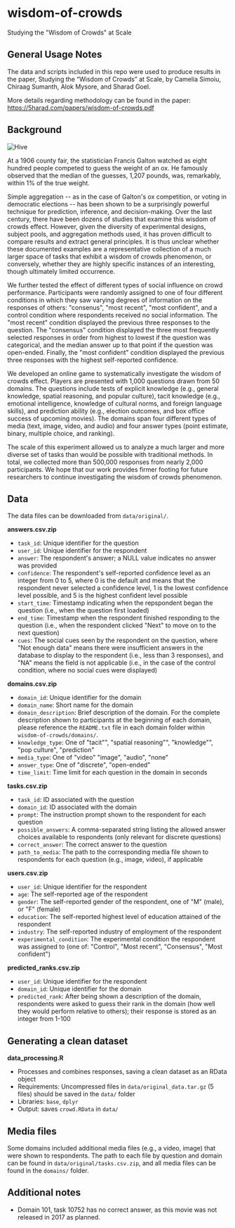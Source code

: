 # wisdom-of-crowds
Studying the "Wisdom of Crowds" at Scale

General Usage Notes
-------------------

The data and scripts included in this repo were used to produce results in the paper, Studying the “Wisdom of Crowds” at Scale, by Camelia Simoiu, Chiraag Sumanth, Alok Mysore, and Sharad Goel.
 
More details regarding methodology can be found in the paper: https://5harad.com/papers/wisdom-of-crowds.pdf


Background
-------------------

![Hive](https://dzpz27bktbdd8.cloudfront.net/img/research.gif)

At a 1906 county fair, the statistician Francis Galton watched as eight hundred people competed to guess the weight of an ox. He famously observed that the median of the guesses, 1,207 pounds, was, remarkably, within 1% of the true weight. 

Simple aggregation -- as in the case of Galton's ox competition, or voting in democratic elections -- has been shown to be a surprisingly powerful technique for prediction, inference, and decision-making. Over the last century, there have been dozens of studies that examine this wisdom of crowds effect. However, given the diversity of experimental designs, subject pools, and aggregation methods used, it has proven difficult to compare results and extract general principles. It is thus unclear whether these documented examples are a representative collection of a much larger space of tasks that exhibit a wisdom of crowds phenomenon, or conversely, whether they are highly specific instances of an interesting, though ultimately limited occurrence. 

We further tested the effect of different types of social influence on crowd performance. Participants were randomly assigned to one of four different conditions in which they saw varying degrees of information on the responses of others: "consenus", "most recent", "most confident", and a control condition where respondents received no social information. The "most recent" condition displayed the previous three responses to the question. The "consensus" condition displayed the three most frequently selected responses in order from highest to lowest if the question was categorical, and the median answer up to that point if the question was open-ended. Finally, the "most confident" condition displayed the previous three responses with the highest self-reported confidence. 

We developed an online game to systematically investigate the wisdom of crowds effect. Players are presented with 1,000 questions drawn from 50 domains. The questions include tests of explicit knowledge (e.g., general knowledge, spatial reasoning, and popular culture), tacit knowledge (e.g., emotional intelligence, knowledge of cultural norms, and foreign language skills), and prediction ability (e.g., election outcomes, and box office success of upcoming movies). The domains span four different types of media (text, image, video, and audio) and four answer types (point estimate, binary, multiple choice, and ranking). 

The scale of this experiment allowed us to analyze a much larger and more diverse set of tasks than would be possible with traditional methods. In total, we collected more than 500,000 responses from nearly 2,000 participants. We hope that our work provides firmer footing for future researchers to continue investigating the wisdom of crowds phenomenon. 


Data
-------------------

The data files can be downloaded from `data/original/`.

**answers.csv.zip** 
 - `task_id`: Unique identifier for the question
 - `user_id`: Unique identifier for the respondent
 - `answer`: The respondent's answer; a NULL value indicates no answer was provided
 - `confidence`: The respondent's self-reported confidence level as an integer from 0 to 5, where 0 is the default and means that the respondent never selected a confidence level, 1 is the lowest confidence level possible, and 5 is the highest confident level possible
 - `start_time`: Timestamp indicating when the repspondent began the question (i.e., when the question first loaded) 
 - `end_time`: Timestamp when the respondent finished responding to the question (i.e., when the respondent clicked "Next" to move on to the next question)
 - `cues`: The social cues seen by the respondent on the question, where "Not enough data" means there were insufficient answers in the database to display to the respondent (i.e., less than 3 responses), and "NA" means the field is not applicable (i.e., in the case of the control condition, where no social cues were displayed)

**domains.csv.zip**
  - `domain_id`: Unique identifier for the domain
  - `domain_name`: Short name for the domain
  - `domain_description`: Brief description of the domain. For the complete description shown to participants at the beginning of each domain, please reference the `README.txt` file in each domain folder within `wisdom-of-crowds/domains/`.
  - `knowledge_type`: One of "tacit"", "spatial reasoning"", "knowledge"", "pop culture", "prediction"
  - `media_type`: One of "video" "image", "audio", "none" 
  - `answer_type`: One of "discrete", "open-ended" 
  - `time_limit`: Time limit for each question in the domain in seconds

**tasks.csv.zip**
  - `task_id`: ID associated with the question
  - `domain_id`: ID associated with the domain
  - `prompt`: The instruction prompt shown to the respondent for each question
  - `possible_answers`: A comma-separated string listing the allowed answer choices available to respondents (only relevant for discrete questions)
  - `correct_answer`: The correct answer to the question
  - `path_to_media`: The path to the corresponding media file shown to respondents for each question (e.g., image, video), if applicable

**users.csv.zip**
  - `user_id`: Unique identifier for the respondent
  - `age`: The self-reported age of the respondent
  - `gender`: The self-reported gender of the respondent, one of "M" (male), or "F" (female)
  - `education`: The self-reported highest level of education attained of the respondent
  - `industry`: The self-reported industry of employment of the respondent
  - `experimental_condition`: The experimental condition the respondent was assigned to (one of: "Control", "Most recent", "Consensus", "Most confident")

**predicted_ranks.csv.zip**
  - `user_id`: Unique identifier for the respondent
  - `domain_id`: Unique identifier for the domain
  - `predicted_rank`: After being shown a description of the domain, respondents were asked to guess their rank in the domain (how well they would perform relative to others); their response is stored as an integer from 1-100
  



Generating a clean dataset
-----------------------------------------

**data_processing.R**
  - Processes and combines responses, saving a clean dataset as an RData object
  - Requirements: Uncompressed files in `data/original_data.tar.gz` (5 files) should be saved in the `data/` folder
  - Libraries: `base`, `dplyr`
  - Output: saves `crowd.RData` in `data/`
  
  
Media files
-----------------------------------------

Some domains included additional media files (e.g., a video, image) that were shown to respondents. The path to each file by question and domain can be found in `data/original/tasks.csv.zip`, and all media files can be found in the `domains/` folder.


Additional notes
-----------------------------------------
  - Domain 101, task 10752 has no correct answer, as this movie was not released in 2017 as planned.



